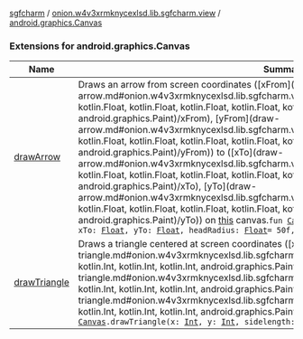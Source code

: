 [sgfcharm](../../index.md) / [onion.w4v3xrmknycexlsd.lib.sgfcharm.view](../index.md) / [android.graphics.Canvas](./index.md)

### Extensions for android.graphics.Canvas

| Name | Summary |
|---|---|
| [drawArrow](draw-arrow.md) | Draws an arrow from screen coordinates ([xFrom](draw-arrow.md#onion.w4v3xrmknycexlsd.lib.sgfcharm.view$drawArrow(android.graphics.Canvas, kotlin.Float, kotlin.Float, kotlin.Float, kotlin.Float, kotlin.Float, kotlin.Float, android.graphics.Paint)/xFrom), [yFrom](draw-arrow.md#onion.w4v3xrmknycexlsd.lib.sgfcharm.view$drawArrow(android.graphics.Canvas, kotlin.Float, kotlin.Float, kotlin.Float, kotlin.Float, kotlin.Float, kotlin.Float, android.graphics.Paint)/yFrom)) to ([xTo](draw-arrow.md#onion.w4v3xrmknycexlsd.lib.sgfcharm.view$drawArrow(android.graphics.Canvas, kotlin.Float, kotlin.Float, kotlin.Float, kotlin.Float, kotlin.Float, kotlin.Float, android.graphics.Paint)/xTo), [yTo](draw-arrow.md#onion.w4v3xrmknycexlsd.lib.sgfcharm.view$drawArrow(android.graphics.Canvas, kotlin.Float, kotlin.Float, kotlin.Float, kotlin.Float, kotlin.Float, kotlin.Float, android.graphics.Paint)/yTo)) on [this](draw-arrow/-this-.md) canvas.`fun `[`Canvas`](https://developer.android.com/reference/android/graphics/Canvas.html)`.drawArrow(xFrom: `[`Float`](https://kotlinlang.org/api/latest/jvm/stdlib/kotlin/-float/index.html)`, yFrom: `[`Float`](https://kotlinlang.org/api/latest/jvm/stdlib/kotlin/-float/index.html)`, xTo: `[`Float`](https://kotlinlang.org/api/latest/jvm/stdlib/kotlin/-float/index.html)`, yTo: `[`Float`](https://kotlinlang.org/api/latest/jvm/stdlib/kotlin/-float/index.html)`, headRadius: `[`Float`](https://kotlinlang.org/api/latest/jvm/stdlib/kotlin/-float/index.html)` = 50f, headAngle: `[`Float`](https://kotlinlang.org/api/latest/jvm/stdlib/kotlin/-float/index.html)` = 15f, paint: `[`Paint`](https://developer.android.com/reference/android/graphics/Paint.html)`): `[`Unit`](https://kotlinlang.org/api/latest/jvm/stdlib/kotlin/-unit/index.html) |
| [drawTriangle](draw-triangle.md) | Draws a triangle centered at screen coordinates ([x](draw-triangle.md#onion.w4v3xrmknycexlsd.lib.sgfcharm.view$drawTriangle(android.graphics.Canvas, kotlin.Int, kotlin.Int, kotlin.Int, android.graphics.Paint)/x), [y](draw-triangle.md#onion.w4v3xrmknycexlsd.lib.sgfcharm.view$drawTriangle(android.graphics.Canvas, kotlin.Int, kotlin.Int, kotlin.Int, android.graphics.Paint)/y)) with the given [sidelength](draw-triangle.md#onion.w4v3xrmknycexlsd.lib.sgfcharm.view$drawTriangle(android.graphics.Canvas, kotlin.Int, kotlin.Int, kotlin.Int, android.graphics.Paint)/sidelength) on [this](draw-triangle/-this-.md) canvas.`fun `[`Canvas`](https://developer.android.com/reference/android/graphics/Canvas.html)`.drawTriangle(x: `[`Int`](https://kotlinlang.org/api/latest/jvm/stdlib/kotlin/-int/index.html)`, y: `[`Int`](https://kotlinlang.org/api/latest/jvm/stdlib/kotlin/-int/index.html)`, sidelength: `[`Int`](https://kotlinlang.org/api/latest/jvm/stdlib/kotlin/-int/index.html)`, paint: `[`Paint`](https://developer.android.com/reference/android/graphics/Paint.html)`): `[`Unit`](https://kotlinlang.org/api/latest/jvm/stdlib/kotlin/-unit/index.html) |

